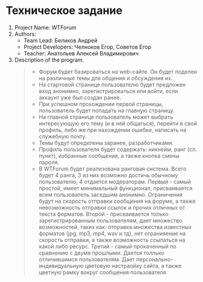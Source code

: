 # Техническое задание

1. Project Name: WTForum
2. Authors:
    - Team Lead: Беликов Андрей
    - Project Developers: Челноков Егор, Советов Егор
    - Teacher: Анатольев Алексей Владимирович
3. Description of the program.
      >- Форум будет базироваться на web-сайте. Он будет поделен на различные темы для общения и обсуждения их.
      >- На стартовой странице пользователю будет предложен вход анонимно, зарегистрироваться или войти, если аккаунт уже был создан ранее.
      >- При успешном прохождении первой страницы, пользователь будет попадать на главную страницу.
      >- На главной странице пользователь может выбрать интересующую его тему (и в ней общаться), перейти в свой профиль, либо же при нахождении ошибки, написать на служебную почту.
      >- Темы будут определены заранее, разработчиками.
      >- Профиль пользователя будет содержать: никнейм, ранг (сл. пункт), избранные сообщения, а также кнопка смены пароля.
      >- В WTForum будет реализована ранговая система. Всего будет 4 ранга, 3 из них возможно достичь обычному пользователю, 4 отдается модераторам. 
      Первый - самый простой, имеет минимальный функционал, присваивается всем пользователь заседшим анонимно. Ограничения будут на скорость отправки сообщения на форуме, а также невозможность отправки ссылок и прочих отличных от текста форматов.
      Второй - присваивается только зарегистрированным пользователям, дает множество возможностей, таких как: отправка множества известных форматов (jpg, mp3, mp4, wav и тд), нет огранияение на скорость отправки, а также возможность ссылаться на какой либо ресурс.
      Третий - самый прокаченный по сравнению с двумя прошлыми. Дается толлько отличившимся пользователям. Дает персонально-индивидуальную цветовую настраойку сайта, а также цветную рамку вокруг сообщения пользователя.
